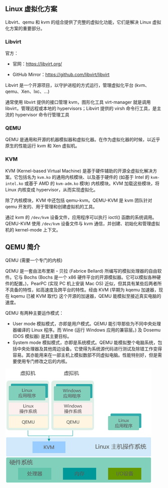 ## Linux 虚拟化方案

Libvirt、qemu 和 kvm 的组合提供了完整的虚拟化功能，它们是解决 Linux 虚拟化方案的重要部分。

### Libvirt

官方：

- 官网：<https://libvirt.org/>

- GitHub Mirror：<https://github.com/libvirt/libvirt>

Libvirt 是一个开源项目，以守护进程的方式运行，管理虚拟化平台 (kvm、qemu、Xen、lxc、...)

通常使用 libvirt 提供的接口管理 kvm，图形化工具 virt-manager 就是调用 libvirt，管理远程或本地的 hypervisors；Libvirt 提供的 virsh 命令行工具，是主流的 hypervisor 命令行管理工具

### QEMU

QEMU 是通用和开源的机器模拟器和虚拟化器。在作为虚拟化器的时候，以近乎原生的性能运行 kvm 和 Xen 虚拟机。

### KVM

KVM (Kernel-based Virtual Machine) 是基于硬件辅助的开源全虚拟化解决方案。它包括名为 `kvm.ko` 的通用内核模块、以及基于硬件的 (如基于 Intel 的 `kvm-intel.ko` 或基于 AMD 的 `kvm-adm.ko` 模块) 内核模块。KVM 加载这些模块，将 Linux 内核变成 hypervisor，从而实现虚拟化。

除了内核模块，KVM 中还包括 qemu-kvm。QEMU-KVM 是 kvm 团队针对 qemu 开发的、用于管理和创建虚拟机的工具。

通过 kvm 的 `/dev/kvm` 设备文件，应用程序可以执行 ioctl() 函数的系统调用。QEMU-KVM 使用 `/dev/kvm` 设备文件与 kvm 通信，并创建、初始化和管理虚拟机的 kernel-mode 上下文。

## QEMU 简介

QEMU (需要一个专门的内核) 

QEMU 是一套由法布里斯・贝拉 (Fabrice Bellard) 所编写的模拟处理器的自由软件。它与 Bochs (Bochs 是一个 x86 硬件平台的开源模拟器。它可以模拟各种硬件的配置。)，PearPC (实现 PC 机上安装 Mac OS) 近似，但其具有某些后两者所不具备的特性，如高速度及跨平台的特性。经由 KVM (早期为 kqemu 加速器，现在 kqemu 已被 KVM 取代) 这个开源的加速器，QEMU 能模拟至接近真实电脑的速度。

QEMU 有两种主要运作模式：

- User mode 模拟模式，亦即是用户模式。QEMU 能引导那些为不同中央处理器编译的 Linux 程序。而 Wine (运行 Windows 应用的兼容层。) 及 Dosemu (DOS 模拟器) 是其主要目标。
- System mode 模拟模式，亦即是系统模式。QEMU 能模拟整个电脑系统，包括中央处理器及其他周边设备。它使得为系统源代码进行测试及除错工作变得容易。其亦能用来在一部主机上模拟数部不同虚拟电脑。性能特别好，但是需要使用专门修改之后的内核。　　



![img](.assets/kvm-architecture.png)
